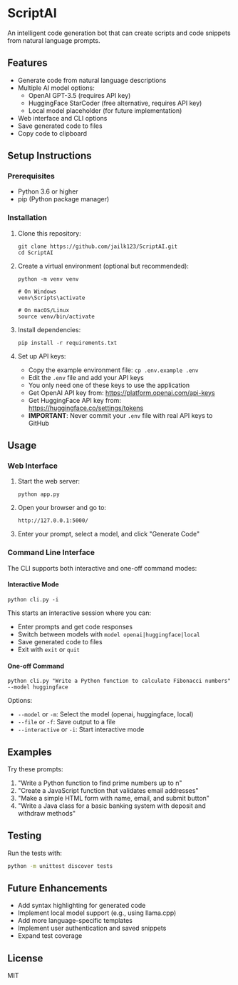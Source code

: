 # ScriptAI

An intelligent code generation bot that can create scripts and code snippets from natural language prompts.

## Features

- Generate code from natural language descriptions
- Multiple AI model options:
  - OpenAI GPT-3.5 (requires API key)
  - HuggingFace StarCoder (free alternative, requires API key)
  - Local model placeholder (for future implementation)
- Web interface and CLI options
- Save generated code to files
- Copy code to clipboard

## Setup Instructions

### Prerequisites

- Python 3.6 or higher
- pip (Python package manager)

### Installation

1. Clone this repository:
   ```
   git clone https://github.com/jailk123/ScriptAI.git
   cd ScriptAI
   ```

2. Create a virtual environment (optional but recommended):
   ```
   python -m venv venv
   
   # On Windows
   venv\Scripts\activate
   
   # On macOS/Linux
   source venv/bin/activate
   ```

3. Install dependencies:
   ```
   pip install -r requirements.txt
   ```

4. Set up API keys:
   - Copy the example environment file: `cp .env.example .env`
   - Edit the `.env` file and add your API keys
   - You only need one of these keys to use the application
   - Get OpenAI API key from: https://platform.openai.com/api-keys
   - Get HuggingFace API key from: https://huggingface.co/settings/tokens
   - **IMPORTANT**: Never commit your `.env` file with real API keys to GitHub

## Usage

### Web Interface

1. Start the web server:
   ```
   python app.py
   ```

2. Open your browser and go to:
   ```
   http://127.0.0.1:5000/
   ```

3. Enter your prompt, select a model, and click "Generate Code"

### Command Line Interface

The CLI supports both interactive and one-off command modes:

#### Interactive Mode

```
python cli.py -i
```

This starts an interactive session where you can:
- Enter prompts and get code responses
- Switch between models with `model openai|huggingface|local`
- Save generated code to files
- Exit with `exit` or `quit`

#### One-off Command

```
python cli.py "Write a Python function to calculate Fibonacci numbers" --model huggingface
```

Options:
- `--model` or `-m`: Select the model (openai, huggingface, local)
- `--file` or `-f`: Save output to a file
- `--interactive` or `-i`: Start interactive mode

## Examples

Try these prompts:

1. "Write a Python function to find prime numbers up to n"
2. "Create a JavaScript function that validates email addresses"
3. "Make a simple HTML form with name, email, and submit button"
4. "Write a Java class for a basic banking system with deposit and withdraw methods"

## Testing

Run the tests with:

```bash
python -m unittest discover tests
```

## Future Enhancements

- Add syntax highlighting for generated code
- Implement local model support (e.g., using llama.cpp)
- Add more language-specific templates
- Implement user authentication and saved snippets
- Expand test coverage

## License

MIT

